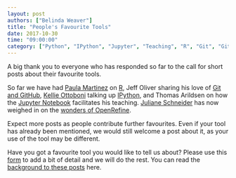```yaml
---
layout: post
authors: ["Belinda Weaver"]
title: "People's Favourite Tools"
date: 2017-10-30
time: "09:00:00"
category: ["Python", "IPython", "Jupyter", "Teaching", "R", "Git", "GitHub"]
---
```


A big thank you to everyone who has responded so far to the call for short posts about their favourite tools.

So far we have had [Paula Martinez](https://twitter.com/orchid00) on [R](https://software-carpentry.org/blog/2017/10/my-fave-tool.html), 
Jeff Oliver sharing his love of [Git and GitHub](https://software-carpentry.org/blog/2017/10/oliver-fave.html),
[Kellie Ottoboni](https://twitter.com/kellieotto) talking up [IPython](https://software-carpentry.org/blog/2017/10/ottoboni-fave.html), and Thomas Arildsen on 
how the [Jupyter Notebook](https://software-carpentry.org/blog/2017/10/arildsen-fave.html) facilitates his teaching. [Juliane Schneider](https://twitter.com/JulianeS) has now weighed in on the [wonders of OpenRefine](https://software-carpentry.org/blog/2017/10/schneider-fave.html).

Expect more posts as people contribute further favourites. Even if your tool has already been mentioned, we would still welcome a post about it,
as your use of the tool may be different. 

Have you got a favourite tool you would like to tell us about? 
Please use this [form](https://docs.google.com/forms/d/e/1FAIpQLSeiu5NzJsLxYueaQrNn_qKbaa5JR2Sz12CeCRyedKQxwb54Dw/viewform) 
to add a bit of detail and we will do the rest. You can read the [background to these posts](https://software-carpentry.org/blog/2017/10/fave-tools.html) here.

